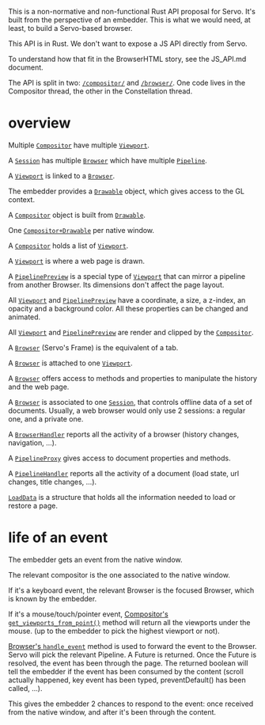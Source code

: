 This is a non-normative and non-functional Rust API proposal for Servo.
It's built from the perspective of an embedder. This is what we would need, at
least, to build a Servo-based browser.

This API is in Rust. We don't want to expose a JS API directly from Servo.

To understand how that fit in the BrowserHTML story, see the JS_API.md document.

The API is split in two: [`/compositor/`](servo_traits/compositor)
and [`/browser/`](servo_traits/browser).
One code lives in the Compositor thread, the other in the Constellation thread.

# overview

Multiple [`Compositor`](servo_traits/compositor/compositor.rs)
have multiple [`Viewport`](servo_traits/compositor/viewport.rs).

A [`Session`](servo_traits/browser/session.rs)
has multiple [`Browser`](servo_traits/browser/browser.rs) which have multiple [`Pipeline`](servo_traits/browser/pipeline.rs).

A [`Viewport`](servo_traits/compositor/viewport.rs) is linked to a [`Browser`](servo_traits/browser/browser.rs).

The embedder provides a [`Drawable`](servo_traits/compositor/compositor.rs) object, which gives access to the GL context.

A [`Compositor`](servo_traits/compositor/compositor.rs) object is built from [`Drawable`](servo_traits/compositor/compositor.rs).

One [`Compositor+Drawable`](servo_traits/compositor/compositor.rs) per native window.

A [`Compositor`](servo_traits/compositor/compositor.rs) holds a list of [`Viewport`](servo_traits/compositor/viewport.rs).

A [`Viewport`](servo_traits/compositor/viewport.rs) is where a web page is drawn.

A [`PipelinePreview`](servo_traits/compositor/compositor.rs) is a special type of [`Viewport`](servo_traits/compositor/viewport.rs) that can mirror a pipeline from another Browser. Its dimensions don't affect the page layout.

All [`Viewport`](servo_traits/compositor/viewport.rs) and [`PipelinePreview`](servo_traits/compositor/compositor.rs) have a coordinate, a size, a z-index, an opacity and a background color. All these properties can be changed and animated.

All [`Viewport`](servo_traits/compositor/viewport.rs) and [`PipelinePreview`](servo_traits/compositor/compositor.rs) are render and clipped by the [`Compositor`](servo_traits/compositor/compositor.rs).

A [`Browser`](servo_traits/browser/browser.rs) (Servo's Frame) is the equivalent of a tab.

A [`Browser`](servo_traits/browser/browser.rs) is attached to one [`Viewport`](servo_traits/compositor/compositor.rs).

A [`Browser`](servo_traits/browser/browser.rs) offers access to methods and properties to manipulate the history and the web page.

A [`Browser`](servo_traits/browser/browser.rs) is associated to one [`Session`](servo_traits/browser/session.rs), that controls offline data of a set of documents. Usually, a web browser would only use 2 sessions: a regular one, and a private one.

A [`BrowserHandler`](servo_traits/browser/browser.rs) reports all the activity of a browser (history changes, navigation, …).

A [`PipelineProxy`](servo_traits/browser/pipeline.rs) gives access to document properties and methods.

A [`PipelineHandler`](servo_traits/browser/pipeline.rs) reports all the activity of a document (load state, url changes, title changes, …).

[`LoadData`](servo_traits/browser/load_data.rs) is a structure that holds all the information needed to load or restore a page.

# life of an event

The embedder gets an event from the native window.

The relevant compositor is the one associated to the native window.

If it's a keyboard event, the relevant Browser is the focused Browser, which is
known by the embedder.

If it's a mouse/touch/pointer event, [Compositor's `get_viewports_from_point()`](servo_traits/compositor/compositor.rs)
method will return all the viewports under the mouse.  (up to the embedder to
pick the highest viewport or not).

[Browser's `handle_event`](servo_traits/browser/browser.rs) method is used to forward the event to the Browser.
Servo will pick the relevant Pipeline.  A Future is returned. Once the Future
is resolved, the event has been through the page. The returned boolean will
tell the embedder if the event has been consumed by the content (scroll
actually happened, key event has been typed, preventDefault() has been called,
…).

This gives the embedder 2 chances to respond to the event: once received from
the native window, and after it's been through the content.
